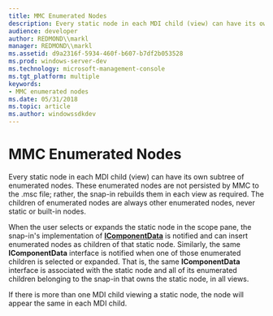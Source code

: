 ```yaml
---
title: MMC Enumerated Nodes
description: Every static node in each MDI child (view) can have its own subtree of enumerated nodes.
audience: developer
author: REDMOND\\markl
manager: REDMOND\\markl
ms.assetid: d9a2316f-5934-460f-b607-b7df2b053528
ms.prod: windows-server-dev
ms.technology: microsoft-management-console
ms.tgt_platform: multiple
keywords:
- MMC enumerated nodes
ms.date: 05/31/2018
ms.topic: article
ms.author: windowssdkdev
---
```


# MMC Enumerated Nodes

Every static node in each MDI child (view) can have its own subtree of enumerated nodes. These enumerated nodes are not persisted by MMC to the .msc file; rather, the snap-in rebuilds them in each view as required. The children of enumerated nodes are always other enumerated nodes, never static or built-in nodes.

When the user selects or expands the static node in the scope pane, the snap-in's implementation of [**IComponentData**](icomponentdata.md) is notified and can insert enumerated nodes as children of that static node. Similarly, the same **IComponentData** interface is notified when one of those enumerated children is selected or expanded. That is, the same **IComponentData** interface is associated with the static node and all of its enumerated children belonging to the snap-in that owns the static node, in all views.

If there is more than one MDI child viewing a static node, the node will appear the same in each MDI child.

 

 




